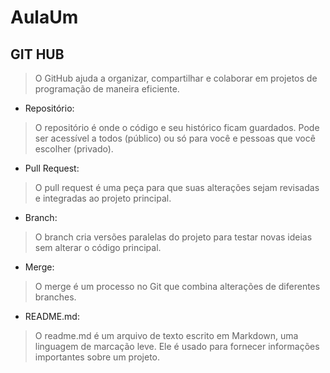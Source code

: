 # AulaUm
## GIT HUB
> O GitHub ajuda a organizar, compartilhar e colaborar em projetos de programação de maneira eficiente.

* Repositório:
>  O repositório é onde o código e seu histórico ficam guardados. Pode ser acessível a todos (público) ou só para você e pessoas que você escolher (privado).

* Pull Request:
>  O pull request é uma peça para que suas alterações sejam revisadas e integradas ao projeto principal.

* Branch:
> O branch cria versões paralelas do projeto para testar novas ideias sem alterar o código principal.

 * Merge:
> O merge é um processo no Git que combina alterações de diferentes branches.

* README.md:
> O readme.md é um arquivo de texto escrito em Markdown, uma linguagem de marcação leve. Ele é usado para fornecer informações importantes sobre um projeto.

